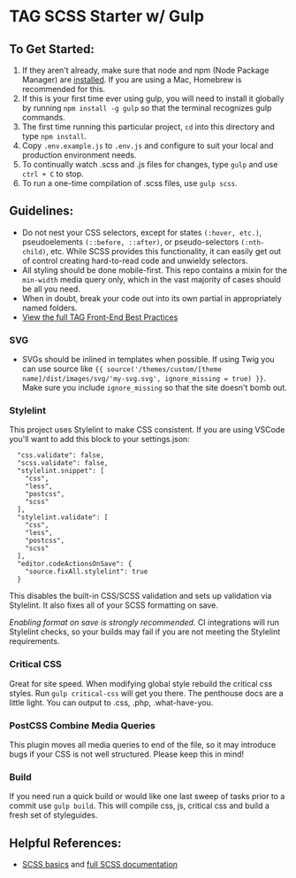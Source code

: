 # TAG SCSS Starter w/ Gulp

## To Get Started:

1. If they aren't already, make sure that node and npm (Node Package Manager) are [installed](http://blog.nodeknockout.com/post/65463770933/how-to-install-node-js-and-npm). If you are using a Mac, Homebrew is recommended for this.
2. If this is your first time ever using gulp, you will need to install it globally by running `npm install -g gulp` so that the terminal recognizes gulp commands.
3. The first time running this particular project, `cd` into this directory and type `npm install`.
4. Copy `.env.example.js` to `.env.js` and configure to suit your local and production environment needs.
5. To continually watch .scss and .js files for changes, type `gulp` and use `ctrl + C` to stop.
6. To run a one-time compilation of .scss files, use `gulp scss`.

## Guidelines:
- Do not nest your CSS selectors, except for states `(:hover, etc.)`, pseudoelements `(::before, ::after)`, or pseudo-selectors `(:nth-child)`, etc. While SCSS provides this functionality, it can easily get out of control creating hard-to-read code and unwieldy selectors.
- All styling should be done mobile-first. This repo contains a mixin for the `min-width` media query only, which in the vast majority of cases should be all you need.
- When in doubt, break your code out into its own partial in appropriately named folders.
- [View the full TAG Front-End Best Practices](https://thirdandgrove.atlassian.net/wiki/display/TAGCo/Front+End+Best+Practices)

### SVG

- SVGs should be inlined in templates when possible. If using Twig you can use source like `{{ source('/themes/custom/[theme name]/dist/images/svg/'my-svg.svg', ignore_missing = true) }}`. Make sure you include `ignore_missing` so that the site doesn't bomb out.

### Stylelint

This project uses Stylelint to make CSS consistent. If you are using VSCode you'll want to add this block to your settings.json:

```
  "css.validate": false,
  "scss.validate": false,
  "stylelint.snippet": [
    "css",
    "less",
    "postcss",
    "scss"
  ],
  "stylelint.validate": [
    "css",
    "less",
    "postcss",
    "scss"
  ],
  "editor.codeActionsOnSave": {
    "source.fixAll.stylelint": true
  }
```
This disables the built-in CSS/SCSS validation and sets up validation via Stylelint. It also fixes all of your SCSS formatting on save.

*Enabling format on save is strongly recommended.* CI integrations will run Stylelint checks, so your builds may fail if you are not meeting the Stylelint requirements.

### Critical CSS

Great for site speed. When modifying global style rebuild the critical css styles. Run `gulp critical-css` will get you there. The penthouse docs are a little light. You can output to .css, .php, .what-have-you.

### PostCSS Combine Media Queries

This plugin moves all media queries to end of the file, so it may introduce bugs if your CSS is not well structured. Please keep this in mind!

### Build

If you need run a quick build or would like one last sweep of tasks prior to a commit use `gulp build`. This will compile css, js, critical css and build a fresh set of styleguides.

## Helpful References:

- [SCSS basics](http://sass-lang.com/guide) and [full SCSS documentation](http://sass-lang.com/documentation/file.SASS_REFERENCE.html)
